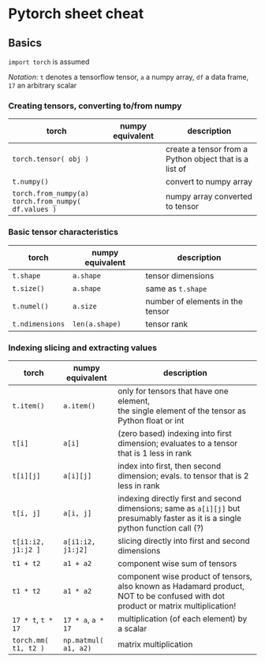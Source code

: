 #  Pytorch sheet cheat

## Basics

`import torch` is assumed

_Notation_: `t` denotes a tensorflow tensor, `a` a numpy array, `df` a data frame, `17` an arbitrary scalar 

### Creating tensors, converting to/from numpy

| torch        |  numpy equivalent | description |
|--------------|-------------------|-------------|
| `torch.tensor( obj )` |  | create a tensor from a Python object that is a list of  | 
| `t.numpy()`  |                   | convert to numpy array |
| `torch.from_numpy(a)` <br />  `torch.from_numpy( df.values )` |          | numpy array converted to tensor | 


### Basic tensor characteristics
| torch        |  numpy equivalent | description |
|--------------|-------------------|-------------|
| `t.shape`    | `a.shape`         |  tensor dimensions |
| `t.size()`   | `a.shape`         | same as `t.shape` |
| `t.numel()`  | `a.size`          | number of elements in the tensor| 
| `t.ndimensions` | `len(a.shape)` | tensor rank |


### Indexing slicing and extracting values
| torch        |  numpy equivalent | description |
|--------------|-------------------|-------------|
| `t.item()`   | `a.item()`        | only for tensors that have one element, <br /> the single element of the tensor as Python float or int  |
| `t[i]`   | `a[i]` | (zero based) indexing into first dimension; evaluates to a tensor that is 1 less in rank | 
| `t[i][j]` | `a[i][j]` | index into first, then second dimension; evals. to tensor that is 2 less in rank | 
| `t[i, j]` | `a[i, j]` | indexing directly first and second dimensions; same as `a[i][j]` but presumably faster as it is a single python function call (?) |
| `t[i1:i2, j1:j2 ] ` | `a[i1:i2, j1:j2]` | slicing directly into first and second dimensions | 
| `t1 + t2` | `a1 + a2` | component wise sum of tensors |
| `t1 * t2` | `a1 * a2` | component wise product of tensors, also known as Hadamard product, NOT to be confused with dot product or matrix multiplication! |
| `17 * t`, `t * 17` | `17 * a`, `a * 17` | multiplication (of each element) by a scalar | 
| `torch.mm( t1, t2 )` | `np.matmul( a1, a2)` | matrix multiplication | 


